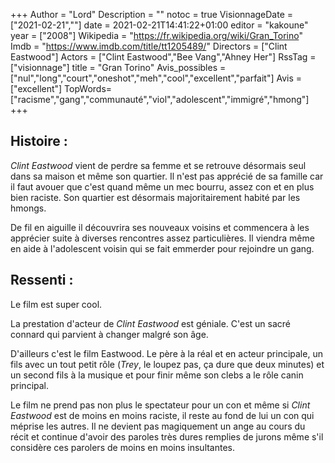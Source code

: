 +++
Author = "Lord"
Description = ""
notoc = true
VisionnageDate = ["2021-02-21",""]
date = 2021-02-21T14:41:22+01:00
editor = "kakoune"
year = ["2008"]
Wikipedia = "https://fr.wikipedia.org/wiki/Gran_Torino"
Imdb = "https://www.imdb.com/title/tt1205489/"
Directors = ["Clint Eastwood"]
Actors = ["Clint Eastwood","Bee Vang","Ahney Her"]
RssTag = ["visionnage"]
title = "Gran Torino"
Avis_possibles = ["nul","long","court","oneshot","meh","cool","excellent","parfait"]
Avis = ["excellent"] 
TopWords=["racisme","gang","communauté","viol","adolescent","immigré","hmong"]
+++

## Histoire :
*Clint Eastwood* vient de perdre sa femme et se retrouve désormais seul dans sa maison et même son quartier.
Il n'est pas apprécié de sa famille car il faut avouer que c'est quand même un mec bourru, assez con et en plus bien raciste.
Son quartier est désormais majoritairement habité par les hmongs.

De fil en aiguille il découvrira ses nouveaux voisins et commencera à les apprécier suite à diverses rencontres assez particulières.
Il viendra même en aide à l'adolescent voisin qui se fait emmerder pour rejoindre un gang.

## Ressenti :
Le film est super cool.

La prestation d'acteur de *Clint Eastwood* est géniale.
C'est un sacré connard qui parvient à changer malgré son âge.

D'ailleurs c'est le film Eastwood.
Le père à la réal et en acteur principale, un fils avec un tout petit rôle (*Trey*, le loupez pas, ça dure que deux minutes) et un second fils à la musique et pour finir même son clebs a le rôle canin principal.

Le film ne prend pas non plus le spectateur pour un con et même si *Clint Eastwood* est de moins en moins raciste, il reste au fond de lui un con qui méprise les autres.
Il ne devient pas magiquement un ange au cours du récit et continue d'avoir des paroles très dures remplies de jurons même s'il considère ces parolers de moins en moins insultantes.

